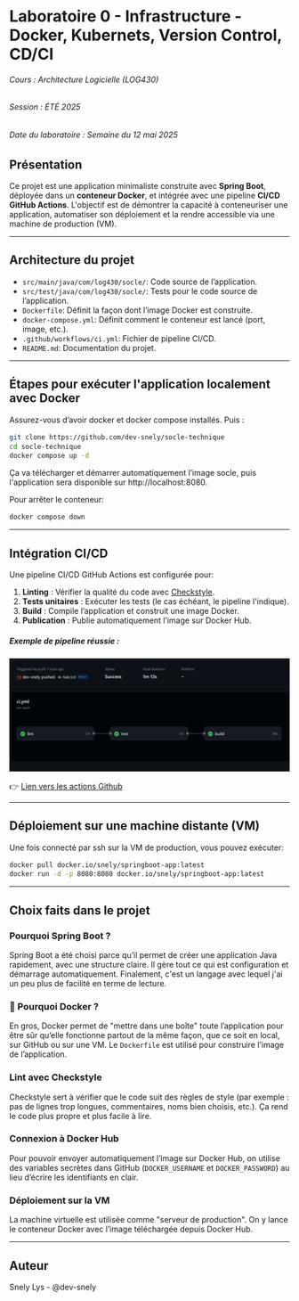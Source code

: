 # Laboratoire 0 - Infrastructure - Docker, Kubernets, Version Control, CD/CI
###### Cours : Architecture Logicielle (LOG430)
###### Session : ÉTÉ 2025
###### Date du laboratoire : Semaine du 12 mai 2025

## Présentation

Ce projet est une application minimaliste construite avec **Spring Boot**, déployée dans un **conteneur Docker**, et intégrée avec une pipeline **CI/CD GitHub Actions**.   L'objectif est de démontrer la capacité à conteneuriser une application, automatiser son déploiement et la rendre accessible via une machine de production (VM).

---
## Architecture du projet

- `src/main/java/com/log430/socle/`: Code source de l’application.
- `src/test/java/com/log430/socle/`: Tests pour le code source de l’application.
- `Dockerfile`: Définit la façon dont l’image Docker est construite.
- `docker-compose.yml`: Définit comment le conteneur est lancé (port, image, etc.).
- `.github/workflows/ci.yml`: Fichier de pipeline CI/CD.
- `README.md`: Documentation du projet.

---

## Étapes pour exécuter l'application localement avec Docker

Assurez-vous d’avoir docker et docker compose installés. Puis :
```bash
git clone https://github.com/dev-snely/socle-technique
cd socle-technique
docker compose up -d
```
Ça va télécharger et démarrer automatiquement l’image socle, puis l'application sera disponible sur http://localhost:8080.

 Pour arrêter le conteneur: 
```bash
docker compose down
```

---
## Intégration CI/CD
Une pipeline CI/CD GitHub Actions est configurée pour: 

1. **Linting** : Vérifier la qualité du code avec [Checkstyle](https://checkstyle.org/).
2. **Tests unitaires** : Exécuter les tests (le cas échéant, le pipeline l'indique).
3. **Build** : Compile l’application et construit une image Docker.
4. **Publication** : Publie automatiquement l’image sur Docker Hub.

##### *Exemple de pipeline réussie :*
![CI/CD réussite](./docs/cicd-success.png)

👉 [Lien vers les actions Github](https://github.com/dev-snely/socle-technique/actions)

---
## Déploiement sur une machine distante (VM)
Une fois connecté par ssh sur la VM de production, vous pouvez exécuter:
```bash
docker pull docker.io/snely/springboot-app:latest
docker run -d -p 8080:8080 docker.io/snely/springboot-app:latest
```
---

## Choix faits dans le projet

### Pourquoi Spring Boot ?
Spring Boot a été choisi parce qu’il permet de créer une application Java rapidement, avec une structure claire. Il gère tout ce qui est configuration et démarrage automatiquement. Finalement, c'est un langage avec lequel j'ai un peu plus de facilité en terme de lecture.

### 🐳 Pourquoi Docker ? 
En gros, Docker permet de "mettre dans une boîte" toute l’application pour être sûr qu’elle fonctionne partout de la même façon, que ce soit en local, sur GitHub ou sur une VM. Le `Dockerfile` est utilisé pour construire l’image de l’application.

### Lint avec Checkstyle
Checkstyle sert à vérifier que le code suit des règles de style (par exemple : pas de lignes trop longues, commentaires, noms bien choisis, etc.). Ça rend le code plus propre et plus facile à lire.

### Connexion à Docker Hub
Pour pouvoir envoyer automatiquement l’image sur Docker Hub, on utilise des variables secrètes dans GitHub (`DOCKER_USERNAME` et `DOCKER_PASSWORD`) au lieu d’écrire les identifiants en clair.

### Déploiement sur la VM
La machine virtuelle est utilisée comme "serveur de production". On y lance le conteneur Docker avec l’image téléchargée depuis Docker Hub.


---
## Auteur
Snely Lys - @dev-snely
